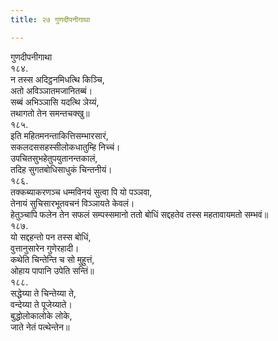 ```yaml
---
title: २७ गुणदीपनीगाथा

---
```

गुणदीपनीगाथा  
१८४.  
न तस्स अदिट्ठनमिधत्थि किञ्‍चि,  
अतो अविञ्‍ञातमजानितब्बं।  
सब्बं अभिञ्‍ञासि यदत्थि ञेय्यं,  
तथागतो तेन समन्तचक्खु॥  
१८५.  
इति महितमनन्ताकित्तिसम्भारसारं,  
सकलदससहस्सीलोकधातुम्हि निच्‍चं।  
उपचितसुभहेतुपयुतानन्तकालं,  
तदिह सुगतबोधिसाधुकं चिन्तनीयं।  
१८६.  
तक्‍कब्याकरणञ्‍च धम्मविनयं सुत्वा पि यो पञ्‍ञवा,  
तेनायं सुचिसारभूतवचनं विञ्‍ञायते केवलं।  
हेतुञ्‍चापि फलेन तेन सफलं सम्पस्समानो ततो बोधिं सद्दहतेव तस्स महतावायमतो सम्भवं॥  
१८७.  
यो सद्दहन्तो पन तस्स बोधिं,  
वुत्तानुसारेन गुणेरहादी।  
कथेति चिन्तेन्ति च सो मुहुत्तं,  
ओहाय पापानि उपेति सन्तिं॥  
१८८.  
सद्धेय्या ते चिन्तेय्या ते,  
वन्देय्या ते पूजेय्याते।  
बुद्धोलोकालोके लोके,  
जाते नेतं पत्थेन्तेन॥  